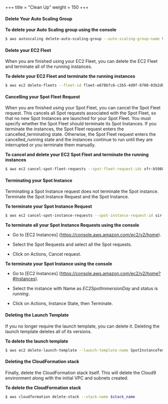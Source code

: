 +++
title = "Clean Up"
weight = 150
+++

#### Delete Your Auto Scaling Group

  **To delete your Auto Scaling group using the console**

  ```bash
  $ aws autoscaling delete-auto-scaling-group --auto-scaling-group-name SpotInstanceASG --force-delete
  ```

#### Delete your EC2 Fleet

When you are finished using your EC2 Fleet, you can delete the EC2 Fleet and terminate all of the running instances.

  **To delete your EC2 Fleet and terminate the running instances**

  ```bash
  $ aws ec2 delete-fleets --fleet-id fleet-e678bfc6-c2b5-4d9f-8700-03b2db30b183 --terminate-instances 
  ```

#### Cancelling your Spot Fleet Request

When you are finished using your Spot Fleet, you can cancel the Spot Fleet request. This cancels all Spot requests associated with the Spot Fleet, so that no new Spot Instances are launched for your Spot Fleet.
You must specify whether the Spot Fleet should terminate its Spot Instances. If you terminate the instances, the Spot Fleet request enters the cancelled\_terminating state. Otherwise, the Spot Fleet request enters the cancelled\_running state and the instances continue to run until they are interrupted or you terminate them manually.

  **To cancel and delete your EC2 Spot Fleet and terminate the running instances**

  ```bash
  $ aws ec2 cancel-spot-fleet-requests --spot-fleet-request-ids sfr-b5988c3c-e5a3-4648-ac71-88eaf0f4c11e --terminate-instances 
  ```

#### Terminating your Spot Instance

Terminating a Spot Instance request does not terminate the Spot instance. Terminate the Spot Instance Request and the Spot Instance.

  **To terminate your Spot Instance Request**

  ```bash
  $ aws ec2 cancel-spot-instance-requests --spot-instance-request-id sir-wxz8bjpq
  ```

  **To terminate all your Spot Instance Requests using the console**

  * Go to [EC2 Instances] (https://console.aws.amazon.com/ec2/v2/home). 

  * Select the Spot Requests and select all the Spot requests.

  * Click on Actions, Cancel request. 

  **To terminate your Spot Instance using the console**

  * Go to [EC2 Instances] (https://console.aws.amazon.com/ec2/v2/home?#Instances). 

  * Select the instance with Name as *EC2SpotImmersionDay* and status is *running*. 

  * Click on Actions, Instance State, then Terminate. 

#### Deleting the Launch Template

If you no longer require the launch template, you can delete it. Deleting the launch template deletes all of its versions.

  **To delete the launch template**

  ```bash
  $ aws ec2 delete-launch-template --launch-template-name SpotInstanceTemplate
  ```

#### Deleting the Cloud​Formation stack

Finally, delete the CloudFormation stack itself. This will delete the Cloud9 environment along with the initial VPC and subnets created.

  **To delete the CloudFormation stack**

  ```bash
  $ aws cloudformation delete-stack --stack-name $stack_name
  ```
